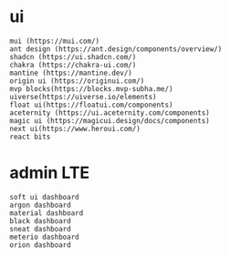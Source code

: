 # ui

    mui (https://mui.com/)
    ant design (https://ant.design/components/overview/)
    shadcn (https://ui.shadcn.com/)
    chakra (https://chakra-ui.com/)
    mantine (https://mantine.dev/)
    origin ui (https://originui.com/)
    mvp blocks(https://blocks.mvp-subha.me/)
    uiverse(https://uiverse.io/elements)
    float ui(https://floatui.com/components)
    aceternity (https://ui.aceternity.com/components)
    magic ui (https://magicui.design/docs/components)
    next ui(https://www.heroui.com/)
    react bits
# admin LTE

    soft ui dashboard
    argon dashboard
    material dashboard
    black dashboard
    sneat dashboard
    meterio dashboard
    orion dashboard
